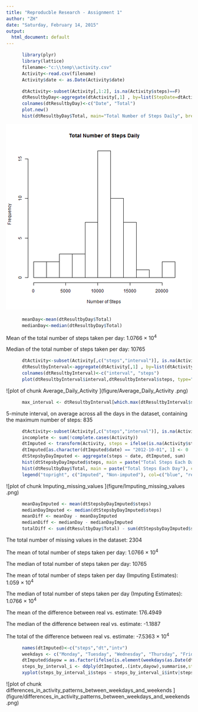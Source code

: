 ```yaml
---
title: "Reproducble Research - Assignment 1"
author: "ZH"
date: "Saturday, February 14, 2015"
output:
  html_document: default
---
```




```r
      library(plyr)
      library(lattice)
      filename<-"c:\\temp\\activity.csv"
      Activity<-read.csv(filename)
      Activity$date <- as.Date(Activity$date)
```


```r
      dtActivity<-subset(Activity[,1:2], is.na(Activity$steps)==F)
      dtResultbyDay<-aggregate(dtActivity[,1] , by=list(StepDate=dtActivity[,2]),sum)
      colnames(dtResultbyDay)<-c("Date", "Total") 
      plot.new()
      hist(dtResultbyDay$Total, main="Total Number of Steps Daily", breaks=10, xlab="Number of Steps")
```

![plot of chunk Steps_Taken_Per_Day](figure/Steps_Taken_Per_Day.png) 

```r
      meanDay<-mean(dtResultbyDay$Total)
      medianDay<-median(dtResultbyDay$Total)
```
 
 
  Mean of the total number of steps taken per day: 1.0766 &times; 10<sup>4</sup> 
  
  Median of the total number of steps taken per day: 10765 

 

```r
      dtActivity<-subset(Activity[,c("steps","interval")], is.na(Activity$steps)==F)
      dtResultbyInterval<-aggregate(dtActivity[,1] , by=list(dtActivity[,2]),mean) 
      colnames(dtResultbyInterval)<-c("interval", "steps") 
      plot(dtResultbyInterval$interval,dtResultbyInterval$steps, type="l", xlab="Interval", ylab="Number of Steps",main="Average Number of Steps per Day by Interval")
```

![plot of chunk Average_Daily_Activity ](figure/Average_Daily_Activity .png) 

```r
      max_interval <- dtResultbyInterval[which.max(dtResultbyInterval$steps),1]
```


  5-minute interval, on average across all the days in the dataset, containing the maximum number of steps: 835 






```r
      dtActivity<-subset(Activity[,c("steps","interval")], is.na(Activity$steps)==F)
      incomplete <- sum(!complete.cases(Activity))
      dtImputed <- transform(Activity, steps = ifelse(is.na(Activity$steps), dtResultbyInterval$steps[match(Activity$interval, dtResultbyInterval$interval)], Activity$steps))
      dtImputed[as.character(dtImputed$date) == "2012-10-01", 1] <- 0
      dtStepsbyDayImputed <- aggregate(steps ~ date, dtImputed, sum)
      hist(dtStepsbyDayImputed$steps, main = paste("Total Steps Each Day"), col="blue", xlab="Number of Steps")
      hist(dtResultbyDay$Total, main = paste("Total Steps Each Day"), col="red", xlab="Number of Steps", add=T)
      legend("topright", c("Imputed", "Non-imputed"), col=c("blue", "red"), lwd=10)
```

![plot of chunk Imputing_missing_values ](figure/Imputing_missing_values .png) 

```r
      meanDayImputed <- mean(dtStepsbyDayImputed$steps)
      medianDayImputed <- median(dtStepsbyDayImputed$steps)
      meanDiff <- meanDay - meanDayImputed
      medianDiff <- medianDay - medianDayImputed
      totalDiff <- sum(dtResultbyDay$Total) - sum(dtStepsbyDayImputed$steps)
```

  The total number of missing values in the dataset: 2304 
  
  The mean of total number of steps taken per day: 1.0766 &times; 10<sup>4</sup> 
  
  The median of total number of steps taken per day: 10765 
  
  The mean of total number of steps taken per day (Imputing Estimates): 1.059 &times; 10<sup>4</sup> 
  
  The median of total number of steps taken per day (Imputing Estimates): 1.0766 &times; 10<sup>4</sup> 
  
  The mean of the difference between real vs. estimate: 176.4949 
  
  The median of the difference between real vs. estimate: -1.1887 
   
  The total of the difference between real vs. estimate: -7.5363 &times; 10<sup>4</sup> 



```r
      names(dtImputed)<-c("steps","dt","intv")
      weekdays <- c("Monday", "Tuesday", "Wednesday", "Thursday", "Friday")
      dtImputed$dayow = as.factor(ifelse(is.element(weekdays(as.Date(dtImputed$dt)),weekdays), "Weekday", "Weekend"))
      steps_by_interval_i <- ddply(dtImputed,.(intv,dayow),summarise,steps=mean(steps))
      xyplot(steps_by_interval_i$steps ~ steps_by_interval_i$intv|steps_by_interval_i$dayow, main="Average Steps per Day by Interval",xlab="Intv", ylab="Steps",layout=c(1,2), type="l")
```

![plot of chunk differences_in_activity_patterns_between_weekdays_and_weekends ](figure/differences_in_activity_patterns_between_weekdays_and_weekends .png) 


